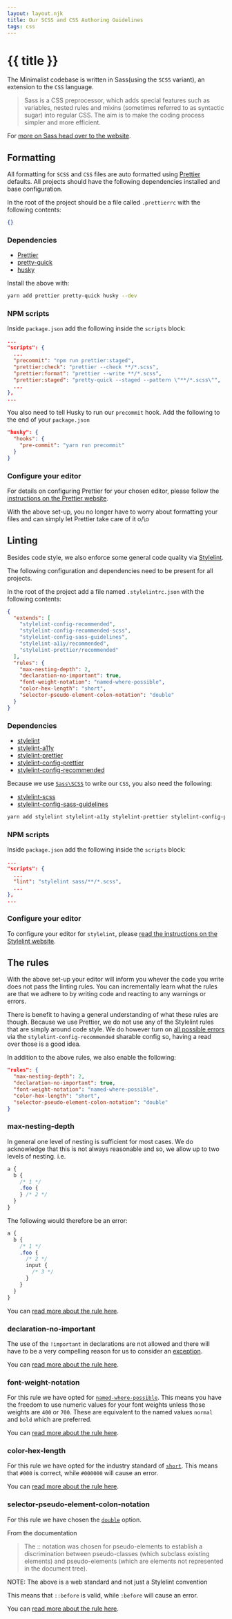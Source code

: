```yaml
---
layout: layout.njk
title: Our SCSS and CSS Authoring Guidelines
tags: css
---
```


# {{ title }}

The Minimalist codebase is written in Sass(using the `SCSS` variant), an extension to the `CSS` language.

> Sass is a CSS preprocessor, which adds special features such as variables, nested rules and mixins (sometimes referred to as syntactic sugar) into regular CSS. The aim is to make the coding process simpler and more efficient.

For [more on Sass head over to the website](https://sass-lang.com/).

## Formatting

All formatting for `SCSS` and `CSS` files are auto formatted using [Prettier](https://prettier.io) defaults.
All projects should have the following dependencies installed and base configuration.

In the root of the project should be a file called `.prettierrc` with the following contents:

```json
{}
```

### Dependencies

- [Prettier](https://www.npmjs.com/package/prettier)
- [pretty-quick](https://www.npmjs.com/package/pretty-quick)
- [husky](https://www.npmjs.com/package/husky)

Install the above with:

```bash
yarn add prettier pretty-quick husky --dev
```

### NPM scripts

Inside `package.json` add the following inside the `scripts` block:

```json
...
"scripts": {
  ...
  "precommit": "npm run prettier:staged",
  "prettier:check": "prettier --check **/*.scss",
  "prettier:format": "prettier --write **/*.scss",
  "prettier:staged": "pretty-quick --staged --pattern \"**/*.scss\"",
  ...
},
...
```

You also need to tell Husky to run our `precommit` hook. Add the following to the end of your `package.json`

```json
"husky": {
  "hooks": {
    "pre-commit": "yarn run precommit"
  }
}
```

### Configure your editor

For details on configuring Prettier for your chosen editor, please follow
the [instructions on the Prettier website](https://prettier.io/docs/en/editors.html).

With the above set-up, you no longer have to worry about formatting your files and
can simply let Prettier take care of it o/\o

## Linting

Besides code style, we also enforce some general code quality via [Stylelint](https://stylelint.io/).

The following configuration and dependencies need to be present for all projects.

In the root of the project add a file named `.stylelintrc.json` with the following contents:

```json
{
  "extends": [
    "stylelint-config-recommended",
    "stylelint-config-recommended-scss",
    "stylelint-config-sass-guidelines",
    "stylelint-a11y/recommended",
    "stylelint-prettier/recommended"
  ],
  "rules": {
    "max-nesting-depth": 2,
    "declaration-no-important": true,
    "font-weight-notation": "named-where-possible",
    "color-hex-length": "short",
    "selector-pseudo-element-colon-notation": "double"
  }
}
```

### Dependencies

- [stylelint](https://www.npmjs.com/package/stylelint)
- [stylelint-a11y](https://www.npmjs.com/package/stylelint-a11y)
- [stylelint-prettier](https://www.npmjs.com/package/stylelint-prettier)
- [stylelint-config-prettier](https://www.npmjs.com/package/stylelint-config-prettier)
- [stylelint-config-recommended](https://www.npmjs.com/package/stylelint-config-recommended)

Because we use [`Sass\SCSS`](https://sass-lang.com/) to write our `CSS`, you also need the following:

- [stylelint-scss](https://www.npmjs.com/package/stylelint-scss)
- [stylelint-config-sass-guidelines](https://www.npmjs.com/package/stylelint-config-sass-guidelines)

```bash
yarn add stylelint stylelint-a11y stylelint-prettier stylelint-config-prettier stylelint-config-recommended stylelint-scss stylelint-config-sass-guidelines --dev
```

### NPM scripts

Inside `package.json` add the following inside the `scripts` block:

```json
...
"scripts": {
  ...
  "lint": "stylelint sass/**/*.scss",
  ...
},
...
```

### Configure your editor

To configure your editor for `stylelint`, please [read the instructions on the Stylelint website](https://stylelint.io/user-guide/integrations/editor).

## The rules

With the above set-up your editor will inform you whever the code you write does not pass the linting rules. You can incrementally learn what the rules are that we adhere to by writing code and reacting to any warnings or errors.

There is benefit to having a general understanding of what these rules are though.
Because we use Prettier, we do not use any of the Stylelint rules that are simply
around code style. We do however turn on [all possible errors](https://stylelint.io/user-guide/rules/list#possible-errors) via the `stylelint-config-recommended` sharable config so, having a read over those is a good idea.

In addition to the above rules, we also enable the following:

```json
"rules": {
  "max-nesting-depth": 2,
  "declaration-no-important": true,
  "font-weight-notation": "named-where-possible",
  "color-hex-length": "short",
  "selector-pseudo-element-colon-notation": "double"
}
```

### max-nesting-depth

In general one level of nesting is sufficient for most cases. We do acknowledge that this is not always reasonable and so, we allow up to two levels of nesting. i.e.

```css
a {
  b {
    /* 1 */
    .foo {
    } /* 2 */
  }
}
```

The following would therefore be an error:

```css
a {
  b {
    /* 1 */
    .foo {
      /* 2 */
      input {
        /* 3 */
      }
    }
  }
}
```

You can [read more about the rule here](https://stylelint.io/user-guide/rules/max-nesting-depth).

### declaration-no-important

The use of the `!important` in declarations are not allowed and there will have to be a very compelling reason for us to consider an [exception](https://stylelint.io/user-guide/ignore-code).

You can [read more about the rule here](https://stylelint.io/user-guide/rules/declaration-no-important).

### font-weight-notation

For this rule we have opted for [`named-where-possible`](https://stylelint.io/user-guide/rules/font-weight-notation#named-where-possible). This means you have the freedom to use numeric values for your font weights unless those weights are `400` or `700`. These are equivalent to the named values `normal` and `bold` which are preferred.

You can [read more about the rule here](https://stylelint.io/user-guide/rules/font-weight-notation).

### color-hex-length

For this rule we have opted for the industry standard of [`short`](https://stylelint.io/user-guide/rules/color-hex-length#short). This means that `#000` is correct, while `#000000` will cause an error.

You can [read more about the rule here](https://stylelint.io/user-guide/rules/color-hex-length).

### selector-pseudo-element-colon-notation

For this rule we have chosen the [`double`](https://stylelint.io/user-guide/rules/selector-pseudo-element-colon-notation#double) option.

From the documentation

> The :: notation was chosen for pseudo-elements to establish a discrimination between pseudo-classes (which subclass existing elements) and pseudo-elements (which are elements not represented in the document tree).

NOTE: The above is a web standard and not just a Stylelint convention

This means that `::before` is valid, while `:before` will cause an error.

You can [read more about the rule here](https://stylelint.io/user-guide/rules/selector-pseudo-element-colon-notation).
